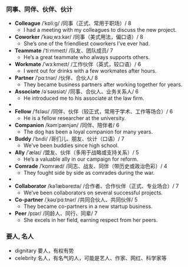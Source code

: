 ### 同事、同伴、伙伴、伙计

- **Colleague** /ˈkɒliːɡ/ /同事（正式、常用于职场）/ 8  
  - I had a meeting with my colleagues to discuss the new project.
- **Coworker** /ˈkəʊˌwɜːkər/ /同事（美式用法，偏口语）/ 8  
  - She’s one of the friendliest coworkers I’ve ever had.
- **Teammate** /ˈtiːmmeɪt/ /队友、团队成员/ 7  
  - He’s a great teammate who always supports others.
- **Workmate** /ˈwɜːkmeɪt/ /工作伙伴（英式，较口语）/ 6  
  - I went out for drinks with a few workmates after hours.
- **Partner** /ˈpɑːtnər/ /伙伴、合伙人/ 8  
  - They became business partners after working together for years.
- **Associate** /əˈsəʊsiət/ /同事、合伙人、业务关系人/ 6  
  - He introduced me to his associate at the law firm.
- 
- **Fellow** /ˈfɛləʊ/ /同伴、伙伴（较正式，常用于学术、工作等场合）/ 6  
  - He is a fellow researcher at the university.
- **Companion** /kəmˈpænjən/ /同伴、陪伴者/ 6  
  - The dog has been a loyal companion for many years.
- **Buddy** /ˈbʌdi/ /哥们儿、朋友、伙计（口语）/ 7  
  - We’ve been buddies since high school.
- **Ally** /ˈælaɪ/ /盟友、伙伴（多用于战略或支持关系）/ 5  
  - He’s a valuable ally in our campaign for reform.
- **Comrade** /ˈkɒmræd/ /同志、战友、同伴（带历史或政治色彩）/ 4  
  - They fought side by side as comrades during the war.
- 
- **Collaborator** /kəˈlæbəreɪtə/ /合作者、合作伙伴（正式、专业场合）/ 7  
  - We’ve been collaborators on several successful projects.
- **Co-partner** /ˌkəʊˈpɑːtnər/ /共同合伙人、共同伙伴/ 5  
  - They became co-partners in a new startup business.
- **Peer** /pɪər/ /同龄人、同行、同辈/ 7  
  - She excels in her field, earning respect from her peers.

### 要人, 名人
- dignitary 要人，有权有势
- celebrity 名人，有名气的人，可能是艺人、作家、网红、科学家等
